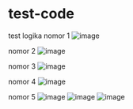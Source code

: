 # test-code
test logika 
nomor 1
![image](https://user-images.githubusercontent.com/64592796/156934996-6a9e05bd-0ee2-4e8a-8116-ad43d814dd2b.png)

nomor 2 
![image](https://user-images.githubusercontent.com/64592796/156935077-d79825c3-acb3-4388-8751-d8354a575a61.png)

nomor 3
![image](https://user-images.githubusercontent.com/64592796/156935236-ace0ee0a-50c0-4ddb-ad23-8c613df76cbb.png)

nomor 4
![image](https://user-images.githubusercontent.com/64592796/156935318-8729f44b-d677-467d-a88f-0a42754ea291.png)

nomor 5 
![image](https://user-images.githubusercontent.com/64592796/156935342-e6c7ada2-055d-42bf-830d-1a92f88f2a2c.png)
![image](https://user-images.githubusercontent.com/64592796/156935365-6de45612-dcaa-45c7-b1d5-bb9386fefdad.png)
![image](https://user-images.githubusercontent.com/64592796/156935380-7b22aa4a-c7a0-4dda-b6ed-9aa94000d0ad.png)
